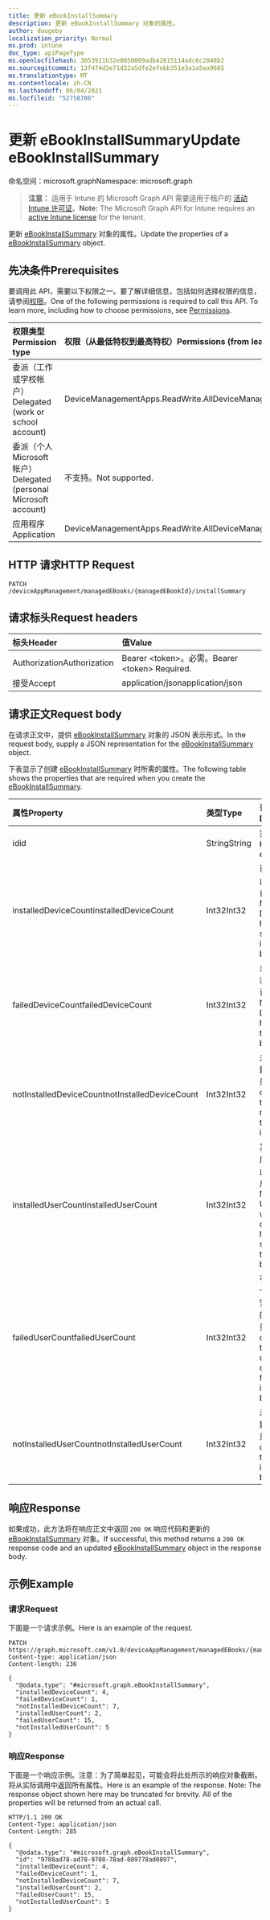```yaml
---
title: 更新 eBookInstallSummary
description: 更新 eBookInstallSummary 对象的属性。
author: dougeby
localization_priority: Normal
ms.prod: intune
doc_type: apiPageType
ms.openlocfilehash: 3053911b32e0850009adb42815114adc6c2848b2
ms.sourcegitcommit: 13f474d3e71d32a5dfe2efebb351e3a1a5aa9685
ms.translationtype: MT
ms.contentlocale: zh-CN
ms.lasthandoff: 06/04/2021
ms.locfileid: "52758706"
---
```

# <a name="update-ebookinstallsummary"></a><span data-ttu-id="0810c-103">更新 eBookInstallSummary</span><span class="sxs-lookup"><span data-stu-id="0810c-103">Update eBookInstallSummary</span></span>

<span data-ttu-id="0810c-104">命名空间：microsoft.graph</span><span class="sxs-lookup"><span data-stu-id="0810c-104">Namespace: microsoft.graph</span></span>

> <span data-ttu-id="0810c-105">**注意：** 适用于 Intune 的 Microsoft Graph API 需要适用于租户的 [活动 Intune 许可证](https://go.microsoft.com/fwlink/?linkid=839381)。</span><span class="sxs-lookup"><span data-stu-id="0810c-105">**Note:** The Microsoft Graph API for Intune requires an [active Intune license](https://go.microsoft.com/fwlink/?linkid=839381) for the tenant.</span></span>

<span data-ttu-id="0810c-106">更新 [eBookInstallSummary](../resources/intune-books-ebookinstallsummary.md) 对象的属性。</span><span class="sxs-lookup"><span data-stu-id="0810c-106">Update the properties of a [eBookInstallSummary](../resources/intune-books-ebookinstallsummary.md) object.</span></span>

## <a name="prerequisites"></a><span data-ttu-id="0810c-107">先决条件</span><span class="sxs-lookup"><span data-stu-id="0810c-107">Prerequisites</span></span>
<span data-ttu-id="0810c-p101">要调用此 API，需要以下权限之一。要了解详细信息，包括如何选择权限的信息，请参阅[权限](/graph/permissions-reference)。</span><span class="sxs-lookup"><span data-stu-id="0810c-p101">One of the following permissions is required to call this API. To learn more, including how to choose permissions, see [Permissions](/graph/permissions-reference).</span></span>

|<span data-ttu-id="0810c-110">权限类型</span><span class="sxs-lookup"><span data-stu-id="0810c-110">Permission type</span></span>|<span data-ttu-id="0810c-111">权限（从最低特权到最高特权）</span><span class="sxs-lookup"><span data-stu-id="0810c-111">Permissions (from least to most privileged)</span></span>|
|:---|:---|
|<span data-ttu-id="0810c-112">委派（工作或学校帐户）</span><span class="sxs-lookup"><span data-stu-id="0810c-112">Delegated (work or school account)</span></span>|<span data-ttu-id="0810c-113">DeviceManagementApps.ReadWrite.All</span><span class="sxs-lookup"><span data-stu-id="0810c-113">DeviceManagementApps.ReadWrite.All</span></span>|
|<span data-ttu-id="0810c-114">委派（个人 Microsoft 帐户）</span><span class="sxs-lookup"><span data-stu-id="0810c-114">Delegated (personal Microsoft account)</span></span>|<span data-ttu-id="0810c-115">不支持。</span><span class="sxs-lookup"><span data-stu-id="0810c-115">Not supported.</span></span>|
|<span data-ttu-id="0810c-116">应用程序</span><span class="sxs-lookup"><span data-stu-id="0810c-116">Application</span></span>|<span data-ttu-id="0810c-117">DeviceManagementApps.ReadWrite.All</span><span class="sxs-lookup"><span data-stu-id="0810c-117">DeviceManagementApps.ReadWrite.All</span></span>|

## <a name="http-request"></a><span data-ttu-id="0810c-118">HTTP 请求</span><span class="sxs-lookup"><span data-stu-id="0810c-118">HTTP Request</span></span>
<!-- {
  "blockType": "ignored"
}
-->
``` http
PATCH /deviceAppManagement/managedEBooks/{managedEBookId}/installSummary
```

## <a name="request-headers"></a><span data-ttu-id="0810c-119">请求标头</span><span class="sxs-lookup"><span data-stu-id="0810c-119">Request headers</span></span>
|<span data-ttu-id="0810c-120">标头</span><span class="sxs-lookup"><span data-stu-id="0810c-120">Header</span></span>|<span data-ttu-id="0810c-121">值</span><span class="sxs-lookup"><span data-stu-id="0810c-121">Value</span></span>|
|:---|:---|
|<span data-ttu-id="0810c-122">Authorization</span><span class="sxs-lookup"><span data-stu-id="0810c-122">Authorization</span></span>|<span data-ttu-id="0810c-123">Bearer &lt;token&gt;。必需。</span><span class="sxs-lookup"><span data-stu-id="0810c-123">Bearer &lt;token&gt; Required.</span></span>|
|<span data-ttu-id="0810c-124">接受</span><span class="sxs-lookup"><span data-stu-id="0810c-124">Accept</span></span>|<span data-ttu-id="0810c-125">application/json</span><span class="sxs-lookup"><span data-stu-id="0810c-125">application/json</span></span>|

## <a name="request-body"></a><span data-ttu-id="0810c-126">请求正文</span><span class="sxs-lookup"><span data-stu-id="0810c-126">Request body</span></span>
<span data-ttu-id="0810c-127">在请求正文中，提供 [eBookInstallSummary](../resources/intune-books-ebookinstallsummary.md) 对象的 JSON 表示形式。</span><span class="sxs-lookup"><span data-stu-id="0810c-127">In the request body, supply a JSON representation for the [eBookInstallSummary](../resources/intune-books-ebookinstallsummary.md) object.</span></span>

<span data-ttu-id="0810c-128">下表显示了创建 [eBookInstallSummary](../resources/intune-books-ebookinstallsummary.md) 时所需的属性。</span><span class="sxs-lookup"><span data-stu-id="0810c-128">The following table shows the properties that are required when you create the [eBookInstallSummary](../resources/intune-books-ebookinstallsummary.md).</span></span>

|<span data-ttu-id="0810c-129">属性</span><span class="sxs-lookup"><span data-stu-id="0810c-129">Property</span></span>|<span data-ttu-id="0810c-130">类型</span><span class="sxs-lookup"><span data-stu-id="0810c-130">Type</span></span>|<span data-ttu-id="0810c-131">说明</span><span class="sxs-lookup"><span data-stu-id="0810c-131">Description</span></span>|
|:---|:---|:---|
|<span data-ttu-id="0810c-132">id</span><span class="sxs-lookup"><span data-stu-id="0810c-132">id</span></span>|<span data-ttu-id="0810c-133">String</span><span class="sxs-lookup"><span data-stu-id="0810c-133">String</span></span>|<span data-ttu-id="0810c-134">实体的键。</span><span class="sxs-lookup"><span data-stu-id="0810c-134">Key of the entity.</span></span>|
|<span data-ttu-id="0810c-135">installedDeviceCount</span><span class="sxs-lookup"><span data-stu-id="0810c-135">installedDeviceCount</span></span>|<span data-ttu-id="0810c-136">Int32</span><span class="sxs-lookup"><span data-stu-id="0810c-136">Int32</span></span>|<span data-ttu-id="0810c-137">已成功安装此书籍的设备数量。</span><span class="sxs-lookup"><span data-stu-id="0810c-137">Number of Devices that have successfully installed this book.</span></span>|
|<span data-ttu-id="0810c-138">failedDeviceCount</span><span class="sxs-lookup"><span data-stu-id="0810c-138">failedDeviceCount</span></span>|<span data-ttu-id="0810c-139">Int32</span><span class="sxs-lookup"><span data-stu-id="0810c-139">Int32</span></span>|<span data-ttu-id="0810c-140">未能成功安装此书籍的设备数量。</span><span class="sxs-lookup"><span data-stu-id="0810c-140">Number of Devices that have failed to install this book.</span></span>|
|<span data-ttu-id="0810c-141">notInstalledDeviceCount</span><span class="sxs-lookup"><span data-stu-id="0810c-141">notInstalledDeviceCount</span></span>|<span data-ttu-id="0810c-142">Int32</span><span class="sxs-lookup"><span data-stu-id="0810c-142">Int32</span></span>|<span data-ttu-id="0810c-143">未安装此书籍的设备数量。</span><span class="sxs-lookup"><span data-stu-id="0810c-143">Number of Devices that does not have this book installed.</span></span>|
|<span data-ttu-id="0810c-144">installedUserCount</span><span class="sxs-lookup"><span data-stu-id="0810c-144">installedUserCount</span></span>|<span data-ttu-id="0810c-145">Int32</span><span class="sxs-lookup"><span data-stu-id="0810c-145">Int32</span></span>|<span data-ttu-id="0810c-146">其设备全部成功安装了此书籍的用户数量。</span><span class="sxs-lookup"><span data-stu-id="0810c-146">Number of Users whose devices have all succeeded to install this book.</span></span>|
|<span data-ttu-id="0810c-147">failedUserCount</span><span class="sxs-lookup"><span data-stu-id="0810c-147">failedUserCount</span></span>|<span data-ttu-id="0810c-148">Int32</span><span class="sxs-lookup"><span data-stu-id="0810c-148">Int32</span></span>|<span data-ttu-id="0810c-149">有 1 个或多个设备未能安装此书籍的用户数量。</span><span class="sxs-lookup"><span data-stu-id="0810c-149">Number of Users that have 1 or more device that failed to install this book.</span></span>|
|<span data-ttu-id="0810c-150">notInstalledUserCount</span><span class="sxs-lookup"><span data-stu-id="0810c-150">notInstalledUserCount</span></span>|<span data-ttu-id="0810c-151">Int32</span><span class="sxs-lookup"><span data-stu-id="0810c-151">Int32</span></span>|<span data-ttu-id="0810c-152">未安装此书籍的用户数量。</span><span class="sxs-lookup"><span data-stu-id="0810c-152">Number of Users that did not install this book.</span></span>|



## <a name="response"></a><span data-ttu-id="0810c-153">响应</span><span class="sxs-lookup"><span data-stu-id="0810c-153">Response</span></span>
<span data-ttu-id="0810c-154">如果成功，此方法将在响应正文中返回 `200 OK` 响应代码和更新的 [eBookInstallSummary](../resources/intune-books-ebookinstallsummary.md) 对象。</span><span class="sxs-lookup"><span data-stu-id="0810c-154">If successful, this method returns a `200 OK` response code and an updated [eBookInstallSummary](../resources/intune-books-ebookinstallsummary.md) object in the response body.</span></span>

## <a name="example"></a><span data-ttu-id="0810c-155">示例</span><span class="sxs-lookup"><span data-stu-id="0810c-155">Example</span></span>

### <a name="request"></a><span data-ttu-id="0810c-156">请求</span><span class="sxs-lookup"><span data-stu-id="0810c-156">Request</span></span>
<span data-ttu-id="0810c-157">下面是一个请求示例。</span><span class="sxs-lookup"><span data-stu-id="0810c-157">Here is an example of the request.</span></span>
``` http
PATCH https://graph.microsoft.com/v1.0/deviceAppManagement/managedEBooks/{managedEBookId}/installSummary
Content-type: application/json
Content-length: 236

{
  "@odata.type": "#microsoft.graph.eBookInstallSummary",
  "installedDeviceCount": 4,
  "failedDeviceCount": 1,
  "notInstalledDeviceCount": 7,
  "installedUserCount": 2,
  "failedUserCount": 15,
  "notInstalledUserCount": 5
}
```

### <a name="response"></a><span data-ttu-id="0810c-158">响应</span><span class="sxs-lookup"><span data-stu-id="0810c-158">Response</span></span>
<span data-ttu-id="0810c-p102">下面是一个响应示例。注意：为了简单起见，可能会将此处所示的响应对象截断。将从实际调用中返回所有属性。</span><span class="sxs-lookup"><span data-stu-id="0810c-p102">Here is an example of the response. Note: The response object shown here may be truncated for brevity. All of the properties will be returned from an actual call.</span></span>
``` http
HTTP/1.1 200 OK
Content-Type: application/json
Content-Length: 285

{
  "@odata.type": "#microsoft.graph.eBookInstallSummary",
  "id": "9708ad78-ad78-9708-78ad-089778ad0897",
  "installedDeviceCount": 4,
  "failedDeviceCount": 1,
  "notInstalledDeviceCount": 7,
  "installedUserCount": 2,
  "failedUserCount": 15,
  "notInstalledUserCount": 5
}
```




